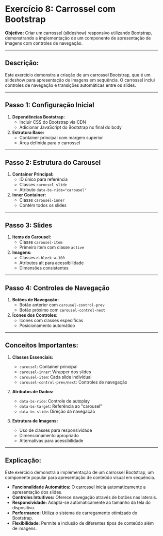 # Exercício 8: Carrossel com Bootstrap

**Objetivo:** Criar um carrossel (slideshow) responsivo utilizando Bootstrap, demonstrando a implementação de um componente de apresentação de imagens com controles de navegação.

---
## Descrição:
Este exercício demonstra a criação de um carrossel Bootstrap, que é um slideshow para apresentação de imagens em sequência. O carrossel inclui controles de navegação e transições automáticas entre os slides.

---
## Passo 1: Configuração Inicial
1. **Dependências Bootstrap:**
   - Incluir CSS do Bootstrap via CDN
   - Adicionar JavaScript do Bootstrap no final do body
2. **Estrutura Base:**
   - Container principal com margem superior
   - Área definida para o carrossel

---
## Passo 2: Estrutura do Carousel
1. **Container Principal:**
   - ID único para referência
   - Classes `carousel slide`
   - Atributo `data-bs-ride="carousel"`
2. **Inner Container:**
   - Classe `carousel-inner`
   - Contém todos os slides

---
## Passo 3: Slides
1. **Items do Carousel:**
   - Classe `carousel-item`
   - Primeiro item com classe `active`
2. **Imagens:**
   - Classes `d-block w-100`
   - Atributos alt para acessibilidade
   - Dimensões consistentes

---
## Passo 4: Controles de Navegação
1. **Botões de Navegação:**
   - Botão anterior com `carousel-control-prev`
   - Botão próximo com `carousel-control-next`
2. **Ícones dos Controles:**
   - Ícones com classes específicas
   - Posicionamento automático

---
## Conceitos Importantes:
1. **Classes Essenciais:**
   - `carousel`: Container principal
   - `carousel-inner`: Wrapper dos slides
   - `carousel-item`: Cada slide individual
   - `carousel-control-prev/next`: Controles de navegação

2. **Atributos de Dados:**
   - `data-bs-ride`: Controle de autoplay
   - `data-bs-target`: Referência ao "carousel"
   - `data-bs-slide`: Direção da navegação

3. **Estrutura de Imagens:**
   - Uso de classes para responsividade
   - Dimensionamento apropriado
   - Alternativas para acessibilidade

---
## Explicação:
Este exercício demonstra a implementação de um carrossel Bootstrap, um componente popular para apresentação de conteúdo visual em sequência.

- **Funcionalidade Automática:** O carrossel inicia automaticamente a apresentação dos slides.
- **Controles Intuitivos:** Oferece navegação através de botões nas laterais.
- **Responsividade:** Adapta-se automaticamente ao tamanho da tela do dispositivo.
- **Performance:** Utiliza o sistema de carregamento otimizado do Bootstrap.
- **Flexibilidade:** Permite a inclusão de diferentes tipos de conteúdo além de imagens.